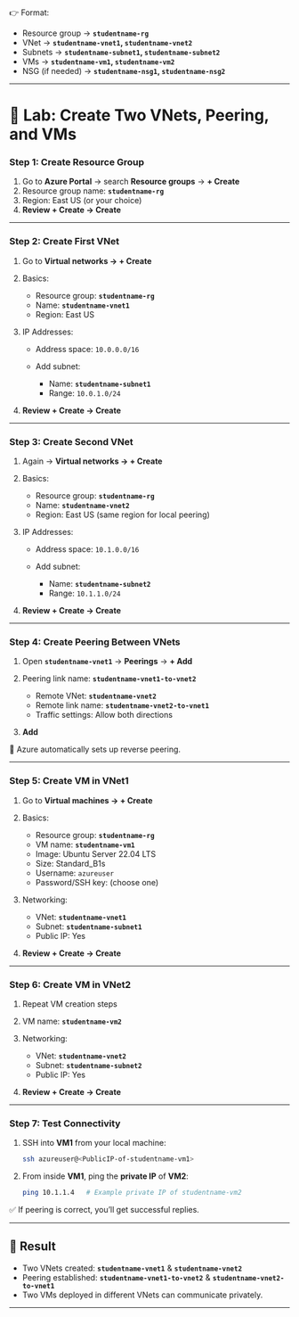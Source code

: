 
👉 Format:

* Resource group → **`studentname-rg`**
* VNet → **`studentname-vnet1`, `studentname-vnet2`**
* Subnets → **`studentname-subnet1`, `studentname-subnet2`**
* VMs → **`studentname-vm1`, `studentname-vm2`**
* NSG (if needed) → **`studentname-nsg1`, `studentname-nsg2`**

---

# 🧪 Lab: Create Two VNets, Peering, and VMs

### Step 1: Create Resource Group

1. Go to **Azure Portal** → search **Resource groups** → **+ Create**
2. Resource group name: **`studentname-rg`**
3. Region: East US (or your choice)
4. **Review + Create → Create**

---

### Step 2: Create First VNet

1. Go to **Virtual networks → + Create**
2. Basics:

   * Resource group: **`studentname-rg`**
   * Name: **`studentname-vnet1`**
   * Region: East US
3. IP Addresses:

   * Address space: `10.0.0.0/16`
   * Add subnet:

     * Name: **`studentname-subnet1`**
     * Range: `10.0.1.0/24`
4. **Review + Create → Create**

---

### Step 3: Create Second VNet

1. Again → **Virtual networks → + Create**
2. Basics:

   * Resource group: **`studentname-rg`**
   * Name: **`studentname-vnet2`**
   * Region: East US (same region for local peering)
3. IP Addresses:

   * Address space: `10.1.0.0/16`
   * Add subnet:

     * Name: **`studentname-subnet2`**
     * Range: `10.1.1.0/24`
4. **Review + Create → Create**

---

### Step 4: Create Peering Between VNets

1. Open **`studentname-vnet1`** → **Peerings** → **+ Add**
2. Peering link name: **`studentname-vnet1-to-vnet2`**

   * Remote VNet: **`studentname-vnet2`**
   * Remote link name: **`studentname-vnet2-to-vnet1`**
   * Traffic settings: Allow both directions
3. **Add**

🔁 Azure automatically sets up reverse peering.

---

### Step 5: Create VM in VNet1

1. Go to **Virtual machines → + Create**
2. Basics:

   * Resource group: **`studentname-rg`**
   * VM name: **`studentname-vm1`**
   * Image: Ubuntu Server 22.04 LTS
   * Size: Standard\_B1s
   * Username: `azureuser`
   * Password/SSH key: (choose one)
3. Networking:

   * VNet: **`studentname-vnet1`**
   * Subnet: **`studentname-subnet1`**
   * Public IP: Yes
4. **Review + Create → Create**

---

### Step 6: Create VM in VNet2

1. Repeat VM creation steps
2. VM name: **`studentname-vm2`**
3. Networking:

   * VNet: **`studentname-vnet2`**
   * Subnet: **`studentname-subnet2`**
   * Public IP: Yes
4. **Review + Create → Create**

---

### Step 7: Test Connectivity

1. SSH into **VM1** from your local machine:

   ```bash
   ssh azureuser@<PublicIP-of-studentname-vm1>
   ```
2. From inside **VM1**, ping the **private IP** of **VM2**:

   ```bash
   ping 10.1.1.4   # Example private IP of studentname-vm2
   ```

✅ If peering is correct, you’ll get successful replies.

---

## 🎯 Result

* Two VNets created: **`studentname-vnet1`** & **`studentname-vnet2`**
* Peering established: **`studentname-vnet1-to-vnet2`** & **`studentname-vnet2-to-vnet1`**
* Two VMs deployed in different VNets can communicate privately.

---
